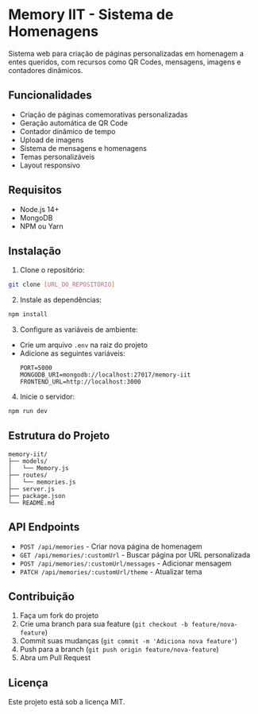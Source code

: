 # Memory IIT - Sistema de Homenagens

Sistema web para criação de páginas personalizadas em homenagem a entes queridos, com recursos como QR Codes, mensagens, imagens e contadores dinâmicos.

## Funcionalidades

- Criação de páginas comemorativas personalizadas
- Geração automática de QR Code
- Contador dinâmico de tempo
- Upload de imagens
- Sistema de mensagens e homenagens
- Temas personalizáveis
- Layout responsivo

## Requisitos

- Node.js 14+
- MongoDB
- NPM ou Yarn

## Instalação

1. Clone o repositório:
```bash
git clone [URL_DO_REPOSITÓRIO]
```

2. Instale as dependências:
```bash
npm install
```

3. Configure as variáveis de ambiente:
- Crie um arquivo `.env` na raiz do projeto
- Adicione as seguintes variáveis:
  ```
  PORT=5000
  MONGODB_URI=mongodb://localhost:27017/memory-iit
  FRONTEND_URL=http://localhost:3000
  ```

4. Inicie o servidor:
```bash
npm run dev
```

## Estrutura do Projeto

```
memory-iit/
├── models/
│   └── Memory.js
├── routes/
│   └── memories.js
├── server.js
├── package.json
└── README.md
```

## API Endpoints

- `POST /api/memories` - Criar nova página de homenagem
- `GET /api/memories/:customUrl` - Buscar página por URL personalizada
- `POST /api/memories/:customUrl/messages` - Adicionar mensagem
- `PATCH /api/memories/:customUrl/theme` - Atualizar tema

## Contribuição

1. Faça um fork do projeto
2. Crie uma branch para sua feature (`git checkout -b feature/nova-feature`)
3. Commit suas mudanças (`git commit -m 'Adiciona nova feature'`)
4. Push para a branch (`git push origin feature/nova-feature`)
5. Abra um Pull Request

## Licença

Este projeto está sob a licença MIT. 